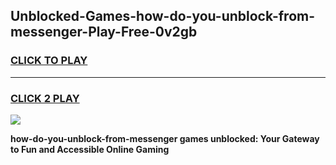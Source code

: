 
## Unblocked-Games-how-do-you-unblock-from-messenger-Play-Free-0v2gb
<h3>
<a href="https://premium76.site?title=how-do-you-unblock-from-messenger&ref=23A">CLICK TO PLAY</a></h3>
<hr>

<h3>
<a href="https://premium76.site?title=how-do-you-unblock-from-messenger&ref=23A">CLICK 2 PLAY</a>
  
</h3>

<a href="https://premium76.site?title=how-do-you-unblock-from-messenger&ref=23A"><img src="https://clearcache.store/games.png"></a>


**how-do-you-unblock-from-messenger games unblocked: Your Gateway to Fun and Accessible Online Gaming**
